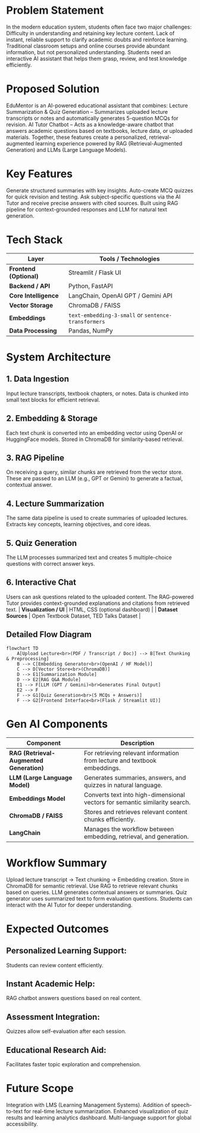 # Problem Statement

In the modern education system, students often face two major challenges:
Difficulty in understanding and retaining key lecture content.
Lack of instant, reliable support to clarify academic doubts and reinforce learning.
Traditional classroom setups and online courses provide abundant information, but not personalized understanding. Students need an interactive AI assistant that helps them grasp, review, and test knowledge efficiently.

# Proposed Solution

EduMentor is an AI-powered educational assistant that combines:
Lecture Summarization & Quiz Generation – Summarizes uploaded lecture transcripts or notes and automatically generates 5-question MCQs for revision.
AI Tutor Chatbot – Acts as a knowledge-aware chatbot that answers academic questions based on textbooks, lecture data, or uploaded materials.
Together, these features create a personalized, retrieval-augmented learning experience powered by RAG (Retrieval-Augmented Generation) and LLMs (Large Language Models).

# Key Features

Generate structured summaries with key insights.
Auto-create MCQ quizzes for quick revision and testing.
Ask subject-specific questions via the AI Tutor and receive precise answers with cited sources.
Built using RAG pipeline for context-grounded responses and LLM for natural text generation.

# Tech Stack

| Layer                   | Tools / Technologies                                |
| ----------------------- | --------------------------------------------------- |
| **Frontend (Optional)** | Streamlit / Flask UI                                |
| **Backend / API**       | Python, FastAPI                                     |
| **Core Intelligence**   | LangChain, OpenAI GPT / Gemini API                  |
| **Vector Storage**      | ChromaDB / FAISS                                    |
| **Embeddings**          | `text-embedding-3-small` or `sentence-transformers` |
| **Data Processing**     | Pandas, NumPy                                       |

# System Architecture

## 1. Data Ingestion
Input lecture transcripts, textbook chapters, or notes.
Data is chunked into small text blocks for efficient retrieval.

## 2. Embedding & Storage
Each text chunk is converted into an embedding vector using OpenAI or HuggingFace models.
Stored in ChromaDB for similarity-based retrieval.

## 3. RAG Pipeline
On receiving a query, similar chunks are retrieved from the vector store.
These are passed to an LLM (e.g., GPT or Gemini) to generate a factual, contextual answer.

## 4. Lecture Summarization
The same data pipeline is used to create summaries of uploaded lectures.
Extracts key concepts, learning objectives, and core ideas.

## 5. Quiz Generation
The LLM processes summarized text and creates 5 multiple-choice questions with correct answer keys.

## 6. Interactive Chat
Users can ask questions related to the uploaded content.
The RAG-powered Tutor provides context-grounded explanations and citations from retrieved text.
| **Visualization / UI**  | HTML, CSS (optional dashboard)                      |
| **Dataset Sources**     | Open Textbook Dataset, TED Talks Dataset            |


## Detailed Flow Diagram

```mermaid
flowchart TD
    A[Upload Lecture<br>(PDF / Transcript / Doc)] --> B[Text Chunking & Preprocessing]
    B --> C[Embedding Generator<br>(OpenAI / HF Model)]
    C --> D[Vector Store<br>(ChromaDB)]
    D --> E1[Summarization Module]
    D --> E2[RAG Q&A Module]
    E1 --> F[LLM (GPT / Gemini)<br>Generates Final Output]
    E2 --> F
    F --> G1[Quiz Generation<br>(5 MCQs + Answers)]
    F --> G2[Frontend Interface<br>(Flask / Streamlit UI)]
```

# Gen AI Components

| Component                                | Description                                                                 |
| ---------------------------------------- | --------------------------------------------------------------------------- |
| **RAG (Retrieval-Augmented Generation)** | For retrieving relevant information from lecture and textbook embeddings.   |
| **LLM (Large Language Model)**           | Generates summaries, answers, and quizzes in natural language.              |
| **Embeddings Model**                     | Converts text into high-dimensional vectors for semantic similarity search. |
| **ChromaDB / FAISS**                     | Stores and retrieves relevant content chunks efficiently.                   |
| **LangChain**                            | Manages the workflow between embedding, retrieval, and generation.          |

# Workflow Summary

Upload lecture transcript → Text chunking → Embedding creation.
Store in ChromaDB for semantic retrieval.
Use RAG to retrieve relevant chunks based on queries.
LLM generates contextual answers or summaries.
Quiz generator uses summarized text to form evaluation questions.
Students can interact with the AI Tutor for deeper understanding.

# Expected Outcomes
## Personalized Learning Support:
Students can review content efficiently.
## Instant Academic Help: 
RAG chatbot answers questions based on real content.
## Assessment Integration: 
Quizzes allow self-evaluation after each session.
## Educational Research Aid: 
Facilitates faster topic exploration and comprehension.

# Future Scope

Integration with LMS (Learning Management Systems).
Addition of speech-to-text for real-time lecture summarization.
Enhanced visualization of quiz results and learning analytics dashboard.
Multi-language support for global accessibility.
